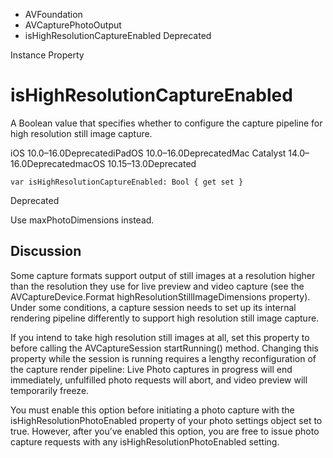 

- AVFoundation
- AVCapturePhotoOutput
-  isHighResolutionCaptureEnabled Deprecated

Instance Property

# isHighResolutionCaptureEnabled

A Boolean value that specifies whether to configure the capture pipeline for high resolution still image capture.

iOS 10.0–16.0DeprecatediPadOS 10.0–16.0DeprecatedMac Catalyst 14.0–16.0DeprecatedmacOS 10.15–13.0Deprecated

``` source
var isHighResolutionCaptureEnabled: Bool { get set }
```

Deprecated

Use maxPhotoDimensions instead.

## Discussion

Some capture formats support output of still images at a resolution higher than the resolution they use for live preview and video capture (see the AVCaptureDevice.Format highResolutionStillImageDimensions property). Under some conditions, a capture session needs to set up its internal rendering pipeline differently to support high resolution still image capture.

If you intend to take high resolution still images at all, set this property to before calling the AVCaptureSession startRunning() method. Changing this property while the session is running requires a lengthy reconfiguration of the capture render pipeline: Live Photo captures in progress will end immediately, unfulfilled photo requests will abort, and video preview will temporarily freeze.

You must enable this option before initiating a photo capture with the isHighResolutionPhotoEnabled property of your photo settings object set to true. However, after you’ve enabled this option, you are free to issue photo capture requests with any isHighResolutionPhotoEnabled setting.

